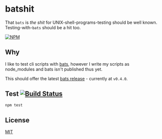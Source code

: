 # batshit

That `bats` is *the shit* for UNIX-shell-programs-testing should be well known.
Testing-with-`bats` should be a hit too.

[![NPM](https://nodei.co/npm/batshit.png?mini=true)](https://www.npmjs.org/package/batshit)

## Why

I like to test cli scripts with [bats](https://github.com/sstephenson/bats),
however I write my scripts as node_modules and bats isn't published thus yet.

This should offer the latest
[bats release](https://github.com/sstephenson/bats/releases) - currently at
`v0.4.0`.

## Test [![Build Status](https://img.shields.io/travis/orlin/batshit.svg?style=flat)](http://travis-ci.org/orlin/batshit)

```sh
npm test
```

## License

[MIT](http://orlin.mit-license.org)
